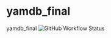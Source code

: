 # yamdb_final
yamdb_final
![GitHub Workflow Status](https://img.shields.io/github/workflow/status/AlexxSandbox/yamdb_final/YaMDB%20api%20workflow)
